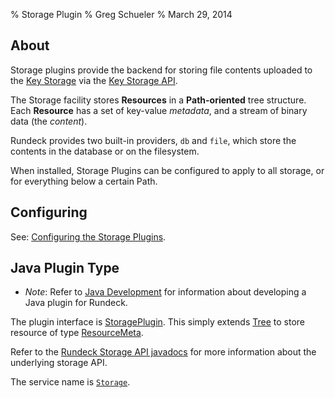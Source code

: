 % Storage Plugin
% Greg Schueler
% March 29, 2014

## About 

Storage plugins provide the backend for storing file contents uploaded to the [Key Storage](../administration/security/key-storage.html) via the [Key Storage API](../api/index.html#key-storage).

The Storage facility stores **Resources** in a **Path-oriented** tree structure.  Each **Resource** has a set of key-value *metadata*, and a stream of binary data (the *content*).

Rundeck provides two built-in providers, `db` and `file`, which store the contents in the database or on the filesystem.

When installed, Storage Plugins can be configured to apply to all storage, or for everything below a certain Path.

## Configuring

See: [Configuring the Storage Plugins](../administration/security/key-storage.html#configuring-the-storage-plugins).

## Java Plugin Type

* *Note*: Refer to [Java Development](plugin-development.html#java-plugin-development) for information about developing a Java plugin for Rundeck.

The plugin interface is [StoragePlugin](../javadoc/com/dtolabs/rundeck/plugins/storage/StoragePlugin.html).  This simply extends [Tree](../javadoc/org/rundeck/storage/api/Tree.html) to store resource of type [ResourceMeta](../javadoc/com/dtolabs/rundeck/core/storage/ResourceMeta.html).

Refer to the [Rundeck Storage API javadocs](../javadoc/org/rundeck/storage/api/package-frame.html) for more information about the underlying storage API.

The service name is [`Storage`](../javadoc/com/dtolabs/rundeck/plugins/ServiceNameConstants.html#Storage).
